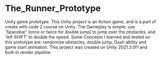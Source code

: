 # The_Runner_Prototype
Unity game prototype.
This Unity project is an Action game, and is a part of create with code 2 course on Unity.
The Gameplay is simple: use 'Spacebar' (once or twice for double jump) to jump over the obstacles, and 'left SHIFT' to double the speed.
Some Concepts I learned and tested on this prototype are: randomize obstacles, double jump, Dash ability and game start animation.
This project was created on Unity 2021.3.0f1 and built-in render pipeline.

